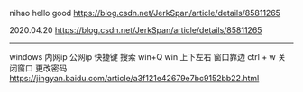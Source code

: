 nihao
hello
good
https://blog.csdn.net/JerkSpan/article/details/85811265


2020.04.20
https://blog.csdn.net/JerkSpan/article/details/85811265
***************************************************************************************************************************************
windows
内网ip 公网ip
快捷键 搜索 win+Q 
win 上下左右 窗口靠边
ctrl + w 关闭窗口
更改密码  https://jingyan.baidu.com/article/a3f121e42679e7bc9152bb22.html
